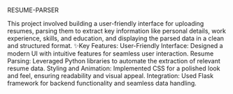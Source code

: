 RESUME-PARSER

This project involved building a user-friendly interface for uploading resumes, parsing them to extract key information like personal details, work experience, skills, and education, and displaying the parsed data in a clean and structured format.
✨Key Features:
User-Friendly Interface: Designed a modern UI with intuitive features for seamless user interaction.
Resume Parsing: Leveraged Python libraries to automate the extraction of relevant resume data.
Styling and Animation: Implemented CSS for a polished look and feel, ensuring readability and visual appeal.
Integration: Used Flask framework for backend functionality and seamless data handling.
